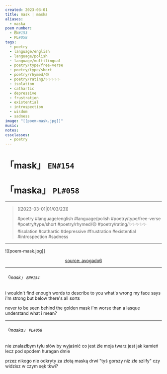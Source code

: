 ```yaml
---
created: 2023-03-01
title: mask | maska
aliases:
  - maska
poem_number:
  - EN#153
  - PL#058
tags:
  - poetry
  - language/english
  - language/polish
  - language/multilingual
  - poetry/type/free-verse
  - poetry/type/short
  - poetry/rhymed/🟡
  - poetry/rating/✨✨✨✨✨
  - isolation
  - cathartic
  - depressive
  - frustration
  - existential
  - introspection
  - wisdom
  - sadness
image: "[[poem-mask.jpg]]"
music:
notes:
cssclasses:
  - poetry
---
```

# 「mask」 `EN#154`
# 「maska」 `PL#058`

---

> [[2023-03-01|01/03/23]]
> 
> #poetry 
> #language/english #language/polish 
> #poetry/type/free-verse #poetry/type/short 
> #poetry/rhymed/🟡 
> #poetry/rating/✨✨✨✨✨ 
> #isolation #cathartic #depressive #frustration #existential #introspection #sadness 

---

![[poem-mask.jpg]]

<center class="img_caption"><a href="https://www.avogado6.com/diary2022?lightbox=dataItem-ldkg4hxf1" class="source-link">source: avogado6</a></center>

---

###### 「mask」 `EN#154`
i wouldn't find enough words
to describe to you what's wrong
my face says i'm strong
but below there's all sorts

never to be seen
behind the golden mask 
i'm worse than a lasque
understand what i mean?

---

###### 「maska」 `PL#058`
nie znalazłbym tylu słów
by wyjaśnić co jest źle
moja twarz jest jak kamień
lecz pod spodem huragan dmie

przez nikogo nie odkryty
za złotą maską drwi
"tyś gorszy niż złe szlify"
czy widzisz w czym sęk tkwi?